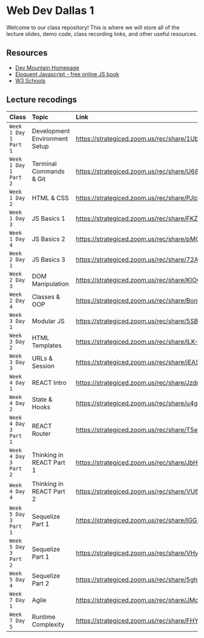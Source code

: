 # Web Dev Dallas 1

Welcome to our class repository! This is where we will store all of the lecture slides, demo code, class recording links, and other useful resources.


## Resources

 - [Dev Mountain Homepage](https://ed.devmountain.com/)
 - [Eloquent Javascript - free online JS book](https://eloquentjavascript.net/)
 - [W3 Schools](https://www.w3schools.com/js/default.asp)


## Lecture recodings


| Class | Topic     | Link                |
| :-------- | :------- | :------------------------- |
| `Week 1 Day 1 Part 1` | Development Environment Setup | https://strategiced.zoom.us/rec/share/1Ub5_mG_vzmP_61RsDlVgbX9qO75pAx3u-k3aYUlHlEyU0mYGVDGMMUZlDQ7i3Uo.0Bf2ADqxz2M2Yyr7 |
| `Week 1 Day 1 Part 2` | Terminal Commands & Git | https://strategiced.zoom.us/rec/share/U687BOrF3EmrPZ6oye0V7gHvK3ab_JsGgkVO--5ng3cDyjpFuXoR3oi4ggZm-PRM.35v0vVecGae3P8p7 |
| `Week 1 Day 2` | HTML & CSS | https://strategiced.zoom.us/rec/share/PJlcoxn2V_2xBIz_czZkMcfGwiJg8_y6MQMeURcAfeddDGC0om39jlF52z_D-EY6.l_5qJTHvZdOyLsII |
| `Week 1 Day 3` | JS Basics 1 | https://strategiced.zoom.us/rec/share/FKZKszFzw5rm_BmqT_9fu-e3KiMAenmtkqxTwTHa15ZEozQIswKnG-ZzdwiAHN8V.B_Sj6iE7GNk0wYm6 |
| `Week 1 Day 4` | JS Basics 2 | https://strategiced.zoom.us/rec/share/pMQNDX663LOa7dzrhzEU5SDw2AS3DXshCz4QiltHSuHYdc4avVQaFlDpKCc2FbvU.KPACh60S8EQakHx- |
| `Week 2 Day 1` | JS Basics 3 | https://strategiced.zoom.us/rec/share/72Aiwbdj_K2VsbcTSagHe9Etj3Q9mbWBJ-RZIrlf1-7TOw7wazolIRV9oakCbnQK.7CA7zBhKEKfstLky |
| `Week 2 Day 3` | DOM Manipulation | https://strategiced.zoom.us/rec/share/KIOGpgQcfrWNXLJGPDO1eAekiLFHG4UiTrqYhE2VUJPXTR6KGPfB0SV8k2A-ewm8.KVtM_E8j5vN0EHYk |
| `Week 2 Day 4` | Classes & OOP | https://strategiced.zoom.us/rec/share/BonYCa57sjZM_ZOgRE5lQfenIDiIaVwmZL1SXBwi_dgPLzCZRgYXZwZj3frOLz05.i2FFpYDlTUOiT6jJ |
| `Week 3 Day 1` | Modular JS | https://strategiced.zoom.us/rec/share/5SBxnyQd3NcVTSjywEk-_cerVdmSDeu5kT440vK-HdCwq7uHbCUmmdnVUC5YvGgh.1n2c3e_r1QMxcNA5 |
| `Week 3 Day 2` | HTML Templates | https://strategiced.zoom.us/rec/share/lLK-E9XmKtLpFTsPHp74OmjqCIaU0iANkV8L8YaIhJKGKidPetlsIDVJEDam43gJ.1ANF3DqneI3hxKBG |
| `Week 3 Day 3` | URLs & Session | https://strategiced.zoom.us/rec/share/jEAS6F0CwHcTMs6BjcFg3b3jXdbgnx-QvDTLYmdK0OmMZW5YbRFVXaGu3ok1wB-r.PKucKhdclJTAw1s2 |
| `Week 4 Day 1` | REACT Intro | https://strategiced.zoom.us/rec/share/JzduMfhFsRjgmKbq1pg_E50kA6B3I0dBCcyazd252KskuF-COPVTXJQL-UCxJOq3.Okjgy3vXwwRzCfRM |
| `Week 4 Day 2` | State & Hooks | https://strategiced.zoom.us/rec/share/u4gvsmNKwO-fFyMmvzb3oAglIg3g_d0kGM1nzawah3m9CBH5p9LKHsejK_eCQrkO.9QuMDTgxwROLGd0C |
| `Week 4 Day 3 Part 1` | REACT Router | https://strategiced.zoom.us/rec/share/T5eOQJ9c3xAOXIZZ6R5eF4kZhlg83FELCyAoMTdAR2q84ZE_lLIbHCGggHxB4Xfp.8Q2e4Oks8oYcklwf |
| `Week 4 Day 3 Part 2` | Thinking in REACT Part 1 | https://strategiced.zoom.us/rec/share/JbHehgLQdXtXwVGslKwInLnxYRTHSprioS6alQ2tDCZKbL3Y8ksGCEe1tSQD3saX.XrIEdLN0Ge2J-oox |
| `Week 4 Day 4` | Thinking in REACT Part 2 | https://strategiced.zoom.us/rec/share/VU6oXeTB9AbX2cIV250v0-ImhxBTNPBtXwLtjObEzduYDJSei-l078rq1TSUYTw.yPhOhDBHnCFCBBLi |
| `Week 5 Day 3 Part 1` | Sequelize Part 1 | https://strategiced.zoom.us/rec/share/IGG2KWcSHznxKa45VkTc2l6MXEfE2Veyk9VYLJ9TlQB9_qz7uf1gxzff6Cj3Cz4j.OvQrol1NdXWXvsjt |
| `Week 5 Day 3 Part 2` | Sequelize Part 1 | https://strategiced.zoom.us/rec/share/VHyQywqR1keERQj0pOCY8r8X5zN0GyaGK1KGI_k5tkdk2QOuJpOj9dpCkyqizgbD.u_ULCBNrDpDg8WE6 |
| `Week 5 Day 4` | Sequelize Part 2 | https://strategiced.zoom.us/rec/share/5ghmC54DlkaQwQFqICYTCnDFSwmK3raO7k_pmPvEgZRgPw1Y70wA1dTWnWJzqzOn.cRcSdQup3tMQSIw5 |
| `Week 7 Day 1` | Agile | https://strategiced.zoom.us/rec/share/JMoI5-UmEAGYYAKa99l9M-abPn81gZyRtaMExzr6m4TZKdi2qgbx6kalaCYaDUwd.igDJuYFJIBGlo6Op |
| `Week 7 Day 5` | Runtime Complexity | https://strategiced.zoom.us/rec/share/FHYqWvyRFejhqBlJnLgZCagCD8WCrDfqRVfIdCqlNSav6mJ5pprtABTvC8MbUjX_.cI_-1AyRsLq6SSPB |